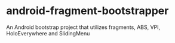 android-fragment-bootstrapper
=============================

An Android bootstrap project that utilizes fragments, ABS, VPI, HoloEverywhere and SlidingMenu